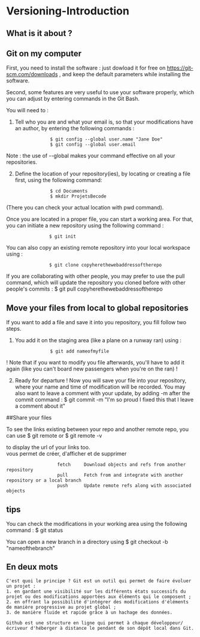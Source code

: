 # Versioning-Introduction

## What is it about ?



## Git on my computer

First, you need to install the software : just dowload it for free on https://git-scm.com/downloads , and keep the default parameters while installing the software.

Second, some features are very useful to use your software properly, which you can adjust by entering commands in the Git Bash.

You will need to :

1. Tell who you are and what your email is, so that your modifications have an author, by entering the following commands :

                    $ git config --global user.name "Jane Doe"
                    $ git config --global user.email   

Note : the use of --global makes your command effective on all your repositories.


2. Define the location of your repository(ies), by locating or creating a file first, using the following command:

                    $ cd Documents
                    $ mkdir ProjetsBecode

(There you can check your actual location with pwd command).

Once you are located in a proper file, you can start a working area. For that, you can initiate a new repository using the following command :

                    $ git init

You can also copy an existing remote repository into your local workspace using :

                    $ git clone copyherethewebaddressoftherepo

If you are collaborating with other people, you may prefer to use the pull command, which will update the repository you cloned before with other people's commits :
                    $ git pull copyherethewebaddressoftherepo


## Move your files from local to global repositories

If you want to add a file and save it into you repository, you fill follow two steps.

1. You add it on the staging area (like a plane on a runway ran) using :

                    $ git add nameofmyfile

! Note that if you want to modify you file afterwards, you'll have to add it again (like you can't board new passengers when you're on the ran) !

2. Ready for departure ! Now you will save your file into your repository, where your name and time of modification will be recorded. You may also want to leave a comment with your update, by adding -m after the commit command :
                    $ git commit -m "I'm so proud I fixed this that I leave a comment about it"

##Share your files

To see the links existing between your repo and another remote repo, you can use
                    $ git remote
or                  $ git remote -v

to display the url of your links too.                     
  vous permet de créer, d'afficher et de supprimer

                       fetch     Download objects and refs from another repository
                       pull      Fetch from and integrate with another repository or a local branch
                       push      Update remote refs along with associated objects

## tips

You can check the modifications in your working area using the following command :
                    $ git status

You can open a new branch in a directory using
                    $ git checkout -b "nameofthebranch"




## En deux mots

```
C'est quoi le principe ? Git est un outil qui permet de faire évoluer un projet :
1. en gardant une visibilité sur les différents états successifs du projet ou des modifications apportées aux éléments qui le composent ;
2. en offrant la possibilité d'intégrer des modifications d'éléments de manière progressive au projet global ;
3. de manière fluide et rapide grâce à un hachage des données.

Github est une structure en ligne qui permet à chaque développeur/écriveur d'héberger à distance le pendant de son dépôt local dans Git.
